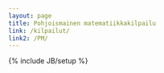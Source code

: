 ```yaml
---
layout: page
title: Pohjoismainen matematiikkakilpailu
link: /kilpailut/
link2: /PM/
---
```

{% include JB/setup %}
